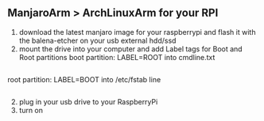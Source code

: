 ## ManjaroArm > ArchLinuxArm for your RPI

1. download the latest manjaro image for your raspberrypi and flash it with the balena-etcher on your usb external hdd/ssd
2. mount the drive into your computer and add Label tags for Boot and Root partitions
boot partition: LABEL=ROOT into cmdline.txt
```root=/dev/mmcblk0p2 -> root=LABEL=ROOT
```
root partition: LABEL=BOOT into /etc/fstab line
```/dev/mmcblk0p1 -> LABEL=BOOT
```
2. plug in your usb drive to your RaspberryPi
3. turn on
